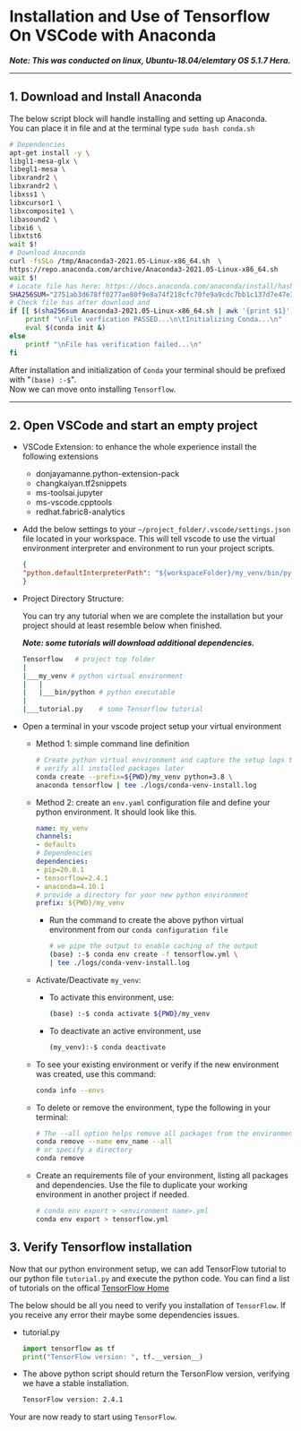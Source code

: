 # Installation and Use of Tensorflow On VSCode with Anaconda

***Note: This was conducted on linux, Ubuntu-18.04/elemtary OS 5.1.7 Hera.***

---

## 1. Download and Install Anaconda

The below script block will handle installing and setting up Anaconda.<br/>
You can place it in file and at the terminal type `sudo bash conda.sh`

```bash
# Dependencies
apt-get install -y \
libgl1-mesa-glx \
libegl1-mesa \
libxrandr2 \
libxrandr2 \
libxss1 \
libxcursor1 \
libxcomposite1 \
libasound2 \
libxi6 \
libxtst6
wait $!
# Download Anaconda
curl -fsSLo /tmp/Anaconda3-2021.05-Linux-x86_64.sh  \
https://repo.anaconda.com/archive/Anaconda3-2021.05-Linux-x86_64.sh
wait $!
# Locate file has here: https://docs.anaconda.com/anaconda/install/hashes/lin-3-64/
SHA256SUM="2751ab3d678ff0277ae80f9e8a74f218cfc70fe9a9cdc7bb1c137d7e47e33d53"
# Check file has after download and 
if [[ $(sha256sum Anaconda3-2021.05-Linux-x86_64.sh | awk '{print $1}') =~ ^(${SHA256SUM})$ ]]; then
    printf "\nFile verfication PASSED...\n\tInitializing Conda...\n"
    eval $(conda init &)
else
    printf "\nFile has verification failed...\n"
fi

```

After installation and initialization of `Conda` your terminal should be prefixed with "`(base) :-$`".<br/>
Now we can move onto installing `Tensorflow`.

---

## 2. Open VSCode and start an empty project

- VSCode Extension: to enhance the whole experience install the following extensions
    - donjayamanne.python-extension-pack
    - changkaiyan.tf2snippets
    - ms-toolsai.jupyter
    - ms-vscode.cpptools
    - redhat.fabric8-analytics

- Add the below settings to your `~/project_folder/.vscode/settings.json` file located in your workspace. This will tell vscode to use the virtual environment interpreter and environment to run your project scripts.

    ```json
    {
    "python.defaultInterpreterPath": "${workspaceFolder}/my_venv/bin/python"
    }
    ```
- Project Directory Structure: 

    You can try any tutorial when we are complete the installation but your project should at least resemble below when finished. 

    ***Note: some tutorials will download additional dependencies.***

    ```bash
    Tensorflow   # project top folder
    |
    |___my_venv # python virtual environment
    |   |
    |   |___bin/python # python executable
    |
    |___tutorial.py    # some Tensorflow tutorial
    
    ```

- Open a terminal in your vscode project setup your virtual environment
    - Method 1: simple command line definition
    
        ```bash
        # Create python virtual environment and capture the setup logs to 
        # verify all installed packages later
        conda create --prefix=${PWD}/my_venv python=3.8 \
        anaconda tensorflow | tee ./logs/conda-venv-install.log
        ```

    - Method 2: create an `env.yaml` configuration file and define your python environment. It should look like this.
    
        ```yaml
        name: my_venv
        channels: 
        - defaults
        # Dependencies
        dependencies:
        - pip=20.0.1
        - tensorflow=2.4.1
        - anaconda=4.10.1
        # provide a directory for your new python environment
        prefix: ${PWD}/my_venv
        ```
        
        - Run the command to create the above python virtual environment from our `conda configuration file`
        
            ```bash
            # we pipe the output to enable caching of the output
            (base) :-$ conda env create -f tensorflow.yml \
            | tee ./logs/conda-venv-install.log
            ```

    - Activate/Deactivate `my_venv`:
        - To activate this environment, use:
            ```bash
            (base) :-$ conda activate ${PWD}/my_venv
            ```
        - To deactivate an active environment, use
            ```bash
            (my_venv):-$ conda deactivate
            ```
    - To see your existing environment or verify if the new environment was created, use this command:
        ```bash
        conda info --envs
        ```

    - To delete or remove the environment, type the following in your terminal:
        ```bash
        # The --all option helps remove all packages from the environment named env_name
        conda remove --name env_name --all
        # or specify a directory
        conda remove 
        ```

    - Create an requirements file of your environment, listing all packages and dependencies. Use the file to duplicate your working environment in another project if needed.
    
        ```bash
        # conda env export > <environment name>.yml 
        conda env export > tensorflow.yml 
        ```
## 3. Verify Tensorflow installation

Now that our python environment setup, we can add TensorFlow tutorial to our python file `tutorial.py` and execute the python code. You can find a list of tutorials on the offical [TensorFlow Home](https://www.tensorflow.org/tutorials)

The below should be all you need to verify you installation of `TensorFlow`. If you receive any error their maybe some dependencies issues.

- tutorial.py
    ```python
    import tensorflow as tf
    print("TensorFlow version: ", tf.__version__)
    ```

- The above python script should return the TersonFlow version, verifying we have a stable installation.

    ```bash
    TensorFlow version: 2.4.1
    ```

Your are now ready to start using `TensorFlow`.